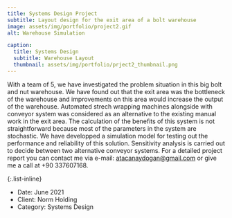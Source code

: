 ```yaml
---
title: Systems Design Project
subtitle: Layout design for the exit area of a bolt warehouse
image: assets/img/portfolio/project2.gif
alt: Warehouse Simulation

caption:
  title: Systems Design
  subtitle: Warehouse Layout
  thumbnail: assets/img/portfolio/prject2_thumbnail.png
---
```

With a team of 5, we have investigated the problem situation in this big bolt and nut warehouse. We have found out that the exit area was the bottleneck of the warehouse and improvements on this area would increase the output of the warehouse. Automated strech wrapping machines alongside with conveyor system was considered as an alternative to the existing manual work in the exit area. The calculation of the benefits of this system is not straightforward because most of the parameters in the system are stochastic. We have developped a simulation model for testing out the performance and reliability of this solution. Sensitivity analysis is carried out to decide between two alternative conveyor systems. For a detailed project report you can contact me via e-mail: atacanaydogan@gmail.com or give me a call at +90 337607168.

{:.list-inline}
- Date: June 2021
- Client: Norm Holding
- Category: Systems Design
